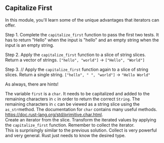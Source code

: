 ## Capitalize First

In this module, you'll learn some of the unique advantages that iterators can offer.

Step 1. Complete the `capitalize_first` function to pass the first two tests. It has to return "Hello" when the input is "hello" and an empty string when the input is an empty string.

Step 2. Apply the `capitalize_first` function to a slice of string slices.
Return a vector of strings.
`["hello", "world"]` -> `["Hello", "World"]`

Step 3. // Apply the `capitalize_first` function again to a slice of string slices.
Return a single string.
`["hello", " ", "world"]` -> `"Hello World"`

As always, there are hints!

<div class="hint">
The variable <code>first</code> is a <code>char</code>. It needs to be capitalized and added to the
remaining characters in <code>c</code> in order to return the correct <code>String</code>.
The remaining characters in <code>c</code> can be viewed as a string slice using the
<code>as_str</code>method.
The documentation for <code>char</code> contains many useful methods.
<a href="https://doc.rust-lang.org/std/primitive.char.html">https://doc.rust-lang.org/std/primitive.char.html</a>.</div>

<div class="hint">Create an iterator from the slice. Transform the iterated values by applying
the <code>capitalize_first</code> function. Remember to collect the iterator.</div>

<div class="hint">This is surprisingly similar to the previous solution. Collect is very powerful
and very general. Rust just needs to know the desired type.</div>